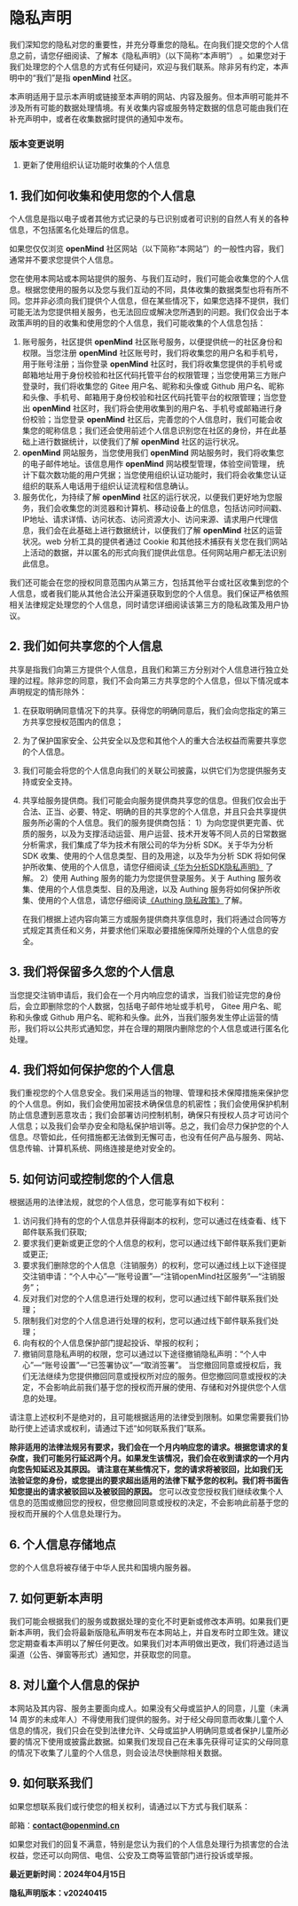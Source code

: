 # 隐私声明

我们深知您的隐私对您的重要性，并充分尊重您的隐私。在向我们提交您的个人信息之前，请您仔细阅读、了解本《隐私声明》（以下简称“本声明”） 。如果您对于我们处理您的个人信息的方式有任何疑问，欢迎与我们联系。除非另有约定，本声明中的“我们”是指 **openMind** 社区。

本声明适用于显示本声明或链接至本声明的网站、内容及服务。但本声明可能并不涉及所有可能的数据处理情境。有关收集内容或服务特定数据的信息可能由我们在补充声明中，或者在收集数据时提供的通知中发布。

### 版本变更说明

1. 更新了使用组织认证功能时收集的个人信息

## 1. 我们如何收集和使用您的个人信息

个人信息是指以电子或者其他方式记录的与已识别或者可识别的自然人有关的各种信息，不包括匿名化处理后的信息。

如果您仅仅浏览 **openMind** 社区网站（以下简称“本网站”）的一般性内容，我们通常并不要求您提供个人信息。

您在使用本网站或本网站提供的服务、与我们互动时，我们可能会收集您的个人信息。根据您使用的服务以及您与我们互动的不同，具体收集的数据类型也将有所不同。您并非必须向我们提供个人信息，但在某些情况下，如果您选择不提供，我们可能无法为您提供相关服务，也无法回应或解决您所遇到的问题。我们仅会出于本政策声明的目的收集和使用您的个人信息，我们可能收集的个人信息包括：

1. 账号服务，社区提供 **openMind** 社区账号服务，以便提供统一的社区身份和权限。当您注册 **openMind** 社区账号时，我们将收集您的用户名和手机号，用于账号注册；当你登录 **openMind** 社区时，我们将收集您提供的手机号或邮箱地址用于身份校验和社区代码托管平台的权限管理；当您使用第三方账户登录时，我们将收集您的 Gitee 用户名、昵称和头像或 Github 用户名、昵称和头像、手机号、邮箱用于身份校验和社区代码托管平台的权限管理；当您登出 **openMind** 社区时，我们将会使用收集到的用户名、手机号或邮箱进行身份校验；当您登录 **openMind** 社区后，完善您的个人信息时，我们可能会收集您的昵称信息；我们还会使用前述个人信息识别您在社区的身份，并在此基础上进行数据统计，以使我们了解 **openMind** 社区的运行状况。
2. **openMind** 网站服务，当您使用我们 **openMind** 网站服务时，我们将收集您的电子邮件地址。该信息用作 **openMind** 网站模型管理，体验空间管理， 统计下载次数功能的用户凭据；当您使用组织认证功能时，我们将会收集您认证组织的联系人电话用于组织认证流程和信息确认。
3. 服务优化，为持续了解 **openMind** 社区的运行状况，以便我们更好地为您服务，我们会收集您的浏览器和计算机、移动设备上的信息，包括访问时间戳、IP地址、请求详情、访问状态、访问资源大小、访问来源、请求用户代理信息，我们会在此基础上进行数据统计，以便我们了解 **openMind** 社区的运营状况。web 分析工具的提供者通过 Cookie 和其他技术捕获有关您在我们网站上活动的数据，并以匿名的形式向我们提供此信息。任何网站用户都无法识别此信息。

我们还可能会在您的授权同意范围内从第三方，包括其他平台或社区收集到您的个人信息，或者我们能从其他合法公开渠道获取到您的个人信息。我们保证严格依照相关法律规定处理您的个人信息，同时请您详细阅读该第三方的隐私政策及用户协议。

## 2. 我们如何共享您的个人信息

共享是指我们向第三方提供个人信息，且我们和第三方分别对个人信息进行独立处理的过程。除非您的同意，我们不会向第三方共享您的个人信息，但以下情况或本声明规定的情形除外：

1. 在获取明确同意情况下的共享。获得您的明确同意后，我们会向您指定的第三方共享您授权范围内的信息；

2. 为了保护国家安全、公共安全以及您和其他个人的重大合法权益而需要共享您的个人信息。

3. 我们可能会将您的个人信息向我们的关联公司披露，以供它们为您提供服务支持或安全支持。

4. 共享给服务提供商。我们可能会向服务提供商共享您的信息。但我们仅会出于合法、正当、必要、特定、明确的目的共享您的个人信息，并且只会共享提供服务所必需的个人信息。我们的服务提供商包括：
   1）为向您提供更完善、优质的服务，以及为支撑活动运营、用户运营、技术开发等不同人员的日常数据分析需求，我们集成了华为技术有限公司的华为分析 SDK。关于华为分析 SDK 收集、使用的个人信息类型、目的及用途，以及华为分析 SDK 将如何保护所收集、使用的个人信息，请您仔细阅读[《华为分析SDK隐私声明》](https://developer.huawei.com/consumer/cn/doc/HMSCore-Guides/javascript-sdk-data-security-0000001051414154) 了解。
   2）使用 Authing 服务的能力为您提供登录服务。关于 Authing 服务收集、使用的个人信息类型、目的及用途，以及 Authing 服务将如何保护所收集、使用的个人信息，请您仔细阅读[《Authing 隐私政策》](https://www.authing.cn/privacy-policy.html)了解。

   在我们根据上述内容向第三方或服务提供商共享信息时，我们将通过合同等方式规定其责任和义务，并要求他们采取必要措施保障所处理的个人信息的安全。

## 3. 我们将保留多久您的个人信息

当您提交注销申请后，我们会在一个月内响应您的请求，当我们验证完您的身份后，会立即删除您的个人数据，包括电子邮件地址或手机号， Gitee 用户名、昵称和头像或 Github 用户名、昵称和头像。此外，当我们服务发生停止运营的情形，我们将以公共形式通知您，并在合理的期限内删除您的个人信息或进行匿名化处理。

## 4. 我们将如何保护您的个人信息

我们重视您的个人信息安全。我们采用适当的物理、管理和技术保障措施来保护您的个人信息。例如，我们会使用加密技术确保信息的机密性；我们会使用保护机制防止信息遭到恶意攻击；我们会部署访问控制机制，确保只有授权人员才可访问个人信息；以及我们会举办安全和隐私保护培训等。总之，我们会尽力保护您的个人信息。尽管如此，任何措施都无法做到无懈可击，也没有任何产品与服务、网站、信息传输、计算机系统、网络连接是绝对安全的。

## 5. 如何访问或控制您的个人信息

根据适用的法律法规，就您的个人信息，您可能享有如下权利：

1. 访问我们持有的您的个人信息并获得副本的权利，您可以通过在线查看、线下邮件联系我们获取;
2. 要求我们更新或更正您的个人信息的权利，您可以通过线下邮件联系我们更新或更正;
3. 要求我们删除您的个人信息（注销服务）的权利，您可以通过线上以下途径提交注销申请：“个人中心”—“账号设置”—“注销openMind社区服务”—“注销服务”；
4. 反对我们对您的个人信息进行处理的权利，您可以通过线下邮件联系我们处理；
5. 限制我们对您的个人信息进行处理的权利，您可以通过线下邮件联系我们处理；
6. 向有权的个人信息保护部门提起投诉、举报的权利；
7. 撤销同意隐私声明的权限，您可以通过以下途径撤销隐私声明：“个人中心”—“账号设置”—“已签署协议”—“取消签署”。
当您撤回同意或授权后，我们无法继续为您提供撤回同意或授权所对应的服务。但您撤回同意或授权的决定，不会影响此前我们基于您的授权而开展的使用、存储和对外提供您个人信息的处理。

请注意上述权利不是绝对的，且可能根据适用的法律受到限制。如果您需要我们协助行使上述请求或权利，请通过下述“如何联系我们”联系。

**除非适用的法律法规另有要求，我们会在一个月内响应您的请求。根据您请求的复杂度，我们可能另行延迟两个月。如果发生该情况，我们会在收到请求的一个月内向您告知延迟及其原因。 请注意在某些情况下，您的请求将被驳回，比如我们无法验证您的身份，或您提出的要求超出适用的法律下赋予您的权利。我们将书面告知您提出的请求被驳回以及被驳回的原因。** 您可以改变您授权我们继续收集个人信息的范围或撤回您的授权，但您撤回同意或授权的决定，不会影响此前基于您的授权而开展的个人信息处理行为。

## 6. 个人信息存储地点

您的个人信息将被存储于中华人民共和国境内服务器。

## 7. 如何更新本声明

我们可能会根据我们的服务或数据处理的变化不时更新或修改本声明。如果我们更新本声明，我们会将最新版隐私声明发布在本网站上，并自发布时立即生效。建议您定期查看本声明以了解任何更改。如果我们对本声明做出更改，我们将通过适当渠道（公告、弹窗等形式）通知您，并获取您的同意。

## 8. 对儿童个人信息的保护

本网站及其内容、服务主要面向成人。如果没有父母或监护人的同意，儿童（未满 14 周岁的未成年人）不得使用我们提供的服务。对于经父母同意而收集儿童个人信息的情况，我们只会在受到法律允许、父母或监护人明确同意或者保护儿童所必要的情况下使用或披露此数据。如果我们发现自己在未事先获得可证实的父母同意的情况下收集了儿童的个人信息，则会设法尽快删除相关数据。

## 9. 如何联系我们

如果您想联系我们或行使您的相关权利，请通过以下方式与我们联系：

邮箱：**<contact@openmind.cn>**

如果您对我们的回复不满意，特别是您认为我们的个人信息处理行为损害您的合法权益，您还可以向网信、电信、公安及工商等监管部门进行投诉或举报。

**最近更新时间：2024年04月15日**

**隐私声明版本：v20240415**